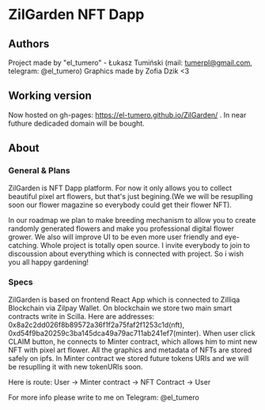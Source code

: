 # ZilGarden NFT Dapp 

## Authors
Project made by "el_tumero" - Łukasz Tumiński (mail: tumerpl@gmail.com, telegram: @el_tumero)
Graphics made by Zofia Dzik <3

## Working version
Now hosted on gh-pages: https://el-tumero.github.io/ZilGarden/ .
In near futhure dedicaded domain will be bought.

## About
### General & Plans
ZilGarden is NFT Dapp platform. For now it only allows you to collect beautiful pixel art flowers, but that's just begining.(We we will be resuplling soon our flower magazine so everybody could get their flower NFT).

In our roadmap we plan to make breeding mechanism to allow you to create randomly generated flowers and make you professional digital flower grower. We also will improve UI to be even more user friendly and eye-catching. Whole project is totally open source. I invite everybody to join to discoussion about everything which is connected with project. So i wish you all happy gardening! 

### Specs
ZilGarden is based on frontend React App which is connected to Zilliqa Blockchain via Zilpay Wallet. On blockchain we store two main smart contracts write in Scilla. Here are addresses: 0x8a2c2dd026f8b89572a36f1f2a75faf2f1253c1d(nft), 0xd54f9ba20259c3ba145dca49a79ac711ab241ef7(minter). When user click CLAIM button, he connects to Minter contract, which allows him to mint new NFT with pixel art flower. All the graphics and metadata of NFTs are stored safely on ipfs. In Minter contract we stored future tokens URIs and we will be resuplling it with new tokenURIs soon. 

Here is route:
User -> Minter contract -> NFT Contract -> User

For more info please write to me on Telegram: @el_tumero
